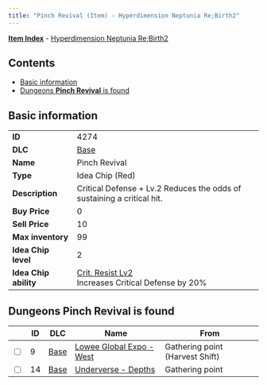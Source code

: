 ```yaml
---
title: "Pinch Revival (Item) - Hyperdimension Neptunia Re;Birth2"
---
```


[**Item Index**](/neptunia/rb2/item/index.html) - [Hyperdimension Neptunia Re;Birth2](/neptunia/rb2)

## Contents

- [Basic information](#basic-information)
- [Dungeons **Pinch Revival** is found](#dungeons-pinch-revival-is-found)

## Basic information

|   |   |
| -- | -- |
| **ID** | 4274 |
| **DLC** | [Base](/neptunia/rb2/dlc/0-base.html) |
| **Name** | Pinch Revival |
| **Type** | Idea Chip (Red) |
| **Description** | Critical Defense + Lv.2 Reduces the odds of sustaining a critical hit. |
| **Buy Price** | 0 |
| **Sell Price** | 10 |
| **Max inventory** | 99 |
| **Idea Chip level** | 2 |
| **Idea Chip ability** | [Crit. Resist Lv2](/neptunia/rb2/ability/0-9673-crit-resist-lv2.html)<br />Increases Critical Defense by 20% |

## Dungeons **Pinch Revival** is found

|    | ID | DLC | Name | From |
| -- | -- | --- | ---- | ---- |
| <input type="checkbox" id="rb2-dungeon-0-9" class="trackbox" /> | 9 | [Base](/neptunia/rb2/dlc/0-base.html) | [Lowee Global Expo - West](/neptunia/rb2/dungeon/0-9-lowee-global-expo-west.html) | Gathering point (Harvest Shift) |
| <input type="checkbox" id="rb2-dungeon-0-14" class="trackbox" /> | 14 | [Base](/neptunia/rb2/dlc/0-base.html) | [Underverse - Depths](/neptunia/rb2/dungeon/0-14-underverse-depths.html) | Gathering point |